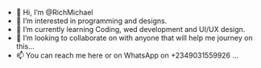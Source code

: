 - 👋 Hi, I’m @RichMichael
- 👀 I’m interested in programming and designs.
- 🌱 I’m currently learning Coding, wed development and UI/UX design.
- 💞️ I’m looking to collaborate on with anyone that will help me journey on this...
- 📫 You can reach me here or on WhatsApp on +2349031559926 ...

<!---
RichMichael/RichMichael is a ✨ special ✨ repository because its `README.md` (this file) appears on your GitHub profile.
You can click the Preview link to take a look at your changes.
--->
